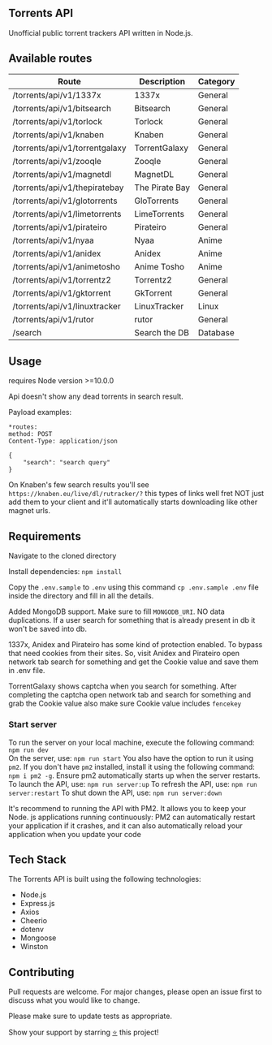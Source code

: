 ## Torrents API

Unofficial public torrent trackers API written in Node.js.

## Available routes

| Route                          | Description    | Category |
| ------------------------------ | -------------- | -------- |
| /torrents/api/v1/1337x         | 1337x          | General  |
| /torrents/api/v1/bitsearch     | Bitsearch      | General  |
| /torrents/api/v1/torlock       | Torlock        | General  |
| /torrents/api/v1/knaben        | Knaben         | General  |
| /torrents/api/v1/torrentgalaxy | TorrentGalaxy  | General  |
| /torrents/api/v1/zooqle        | Zooqle         | General  |
| /torrents/api/v1/magnetdl      | MagnetDL       | General  |
| /torrents/api/v1/thepiratebay  | The Pirate Bay | General  |
| /torrents/api/v1/glotorrents   | GloTorrents    | General  |
| /torrents/api/v1/limetorrents  | LimeTorrents   | General  |
| /torrents/api/v1/pirateiro     | Pirateiro      | General  |
| /torrents/api/v1/nyaa          | Nyaa           | Anime    |
| /torrents/api/v1/anidex        | Anidex         | Anime    |
| /torrents/api/v1/animetosho    | Anime Tosho    | Anime    |
| /torrents/api/v1/torrentz2     | Torrentz2      | General  |
| /torrents/api/v1/gktorrent     | GkTorrent      | General  |
| /torrents/api/v1/linuxtracker  | LinuxTracker   | Linux    |
| /torrents/api/v1/rutor         | rutor          | General  |
| /search                        | Search the DB  | Database |

## Usage

requires Node version >=10.0.0

Api doesn't show any dead torrents in search result.

Payload examples:

```
*routes:
method: POST
Content-Type: application/json

{
    "search": "search query"
}
```

On Knaben's few search results you'll see
`https://knaben.eu/live/dl/rutracker/?` this types of links
well fret NOT just add them to your client and it'll automatically
starts downloading like other magnet urls.

## Requirements

Navigate to the cloned directory

Install dependencies: `npm install`

Copy the `.env.sample` to `.env` using this command
`cp .env.sample .env` file inside the directory and fill in all the details.

Added MongoDB support. Make sure to fill `MONGODB_URI`. NO data duplications. If a user
search for something that is already present in db it won't be saved into db.

1337x, Anidex and Pirateiro has some kind of protection enabled. To bypass that
need cookies from their sites. So, visit Anidex and Pirateiro open network tab
search for something and get the Cookie value and save them in .env file.

TorrentGalaxy shows captcha when you search for something. After completing the captcha open
network tab and search for something and grab the Cookie value also make sure Cookie value includes `fencekey`

### Start server

To run the server on your local machine, execute the following command: `npm run dev`
<br>On the server, use: `npm run start`
You also have the option to run it using `pm2`. If you don't have `pm2` installed, install it using the following command: `npm i pm2 -g`. Ensure pm2 automatically starts up when the server restarts.
To launch the API, use: `npm run server:up`
To refresh the API, use: `npm run server:restart`
To shut down the API, use: `npm run server:down`

It's recommend to running the API with PM2. It allows you to keep your Node. js applications running continuously: PM2 can automatically restart your application if it crashes, and it can also automatically reload your application when you update your code

## Tech Stack

The Torrents API is built using the following technologies:

- Node.js
- Express.js
- Axios
- Cheerio
- dotenv
- Mongoose
- Winston

## Contributing

Pull requests are welcome. For major changes, please open an issue first
to discuss what you would like to change.

Please make sure to update tests as appropriate.

Show your support by starring [⭐️](https://github.com/joybiswas007/torrents-api/stargazers) this project!
